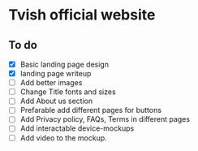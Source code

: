 # Tvish official website

## To do

- [x] Basic landing page design
- [x] landing page writeup
- [ ] Add better images
- [ ] Change Title fonts and sizes
- [ ] Add About us section
- [ ] Prefarable add different pages for buttons
- [ ] Add Privacy policy, FAQs, Terms in different pages
- [ ] Add interactable device-mockups
- [ ] Add video to the mockup.

